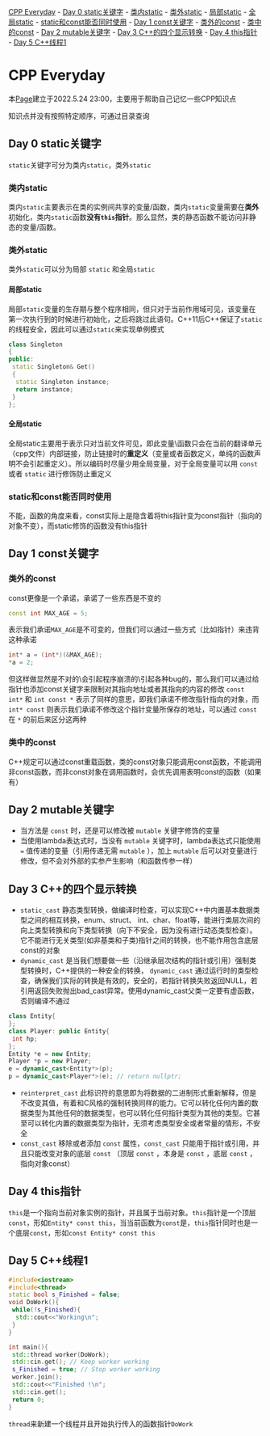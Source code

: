 [CPP Everyday](#cpp-everyday)
	- [Day 0 static关键字](#day-0-static关键字)
		- [类内static](#类内static)
		- [类外static](#类外static)
			- [局部static](#局部static)
			- [全局static](#全局static)
		- [static和const能否同时使用](#static和const能否同时使用)
	- [Day 1 const关键字](#day-1-const关键字)
		- [类外的const](#类外的const)
		- [类中的const](#类中的const)
	- [Day 2 mutable关键字](#day-2-mutable关键字)
	- [Day 3 C++的四个显示转换](#day-3-c的四个显示转换)
	- [Day 4 this指针](#day-4-this指针)
	- [Day 5 C++线程1](#day-5-c线程1)

# CPP Everyday

本[Page](https://lqy845650069.github.io)建立于2022.5.24 23:00，主要用于帮助自己记忆一些CPP知识点

知识点并没有按照特定顺序，可通过目录查询

## Day 0 static关键字

`static`关键字可分为类内`static`，类外`static`

### 类内static

类内`static`主要表示在类的实例间共享的变量/函数，类内`static`变量需要在**类外**初始化，类内`static`函数**没有`this`指针**。那么显然，类的静态函数不能访问非静态的变量/函数。

### 类外static

类外`static`可以分为局部 `static` 和全局`static`

#### 局部static

局部`static`变量的生存期与整个程序相同，但只对于当前作用域可见，该变量在第一次执行到的时候进行初始化，之后将跳过此语句。C++11后C++保证了`static`的线程安全，因此可以通过`static`来实现单例模式

```C++
class Singleton
{
public:
 static Singleton& Get()
 {
  static Singleton instance;
  return instance;
 }
};
```

#### 全局static

全局static主要用于表示只对当前文件可见，即此变量\函数只会在当前的翻译单元（cpp文件）内部链接，防止链接时的**重定义**（变量或者函数定义，单纯的函数声明不会引起重定义）。所以编码时尽量少用全局变量，对于全局变量可以用 `const` 或者 `static` 进行修饰防止重定义

### static和const能否同时使用

不能，函数的角度来看，const实际上是隐含着将this指针变为const指针（指向的对象不变），而static修饰的函数没有this指针

## Day 1 const关键字

### 类外的const

const更像是一个承诺，承诺了一些东西是不变的

```C++
const int MAX_AGE = 5;
```

表示我们承诺`MAX_AGE`是不可变的，但我们可以通过一些方式（比如指针）来违背这种承诺

```C++
int* a = (int*)(&MAX_AGE);
*a = 2;
```

但这样做显然是不对的\会引起程序崩溃的\引起各种bug的，那么我们可以通过给指针也添加const关键字来限制对其指向地址或者其指向的内容的修改
`const int*` 和 `int const *` 表示了同样的意思，即我们承诺不修改指针指向的对象，而 `int* const` 则表示我们承诺不修改这个指针变量所保存的地址，可以通过 `const` 在 `*` 的前后来区分这两种

### 类中的const

C++规定可以通过const重载函数，类的const对象只能调用const函数，不能调用非const函数，而非const对象在调用函数时，会优先调用表明const的函数（如果有）

## Day 2 mutable关键字

- 当方法是 `const` 时，还是可以修改被 `mutable` 关键字修饰的变量
- 当使用lambda表达式时，当没有 `mutable` 关键字时，lambda表达式只能使用 `=` 值传递的变量（引用传递无需 `mutable` ），加上 `mutable` 后可以对变量进行修改，但不会对外部的实参产生影响（和函数传参一样）

## Day 3 C++的四个显示转换

- `static_cast` 静态类型转换，做编译时检查，可以实现C++中内置基本数据类型之间的相互转换，enum、struct、 int、char、float等，能进行类层次间的向上类型转换和向下类型转换（向下不安全，因为没有进行动态类型检查）。它不能进行无关类型(如非基类和子类)指针之间的转换，也不能作用包含底层const的对象
- `dynamic_cast` 是当我们想要做一些（沿继承层次结构的指针或引用）强制类型转换时，C++提供的一种安全的转换， `dynamic_cast` 通过运行时的类型检查，确保我们实际的转换是有效的，安全的，若指针转换失败返回NULL，若引用返回失败抛出bad_cast异常。使用dynamic_cast父类一定要有虚函数，否则编译不通过

```C++
class Entity{
};
class Player: public Entity{
 int hp;
};
Entity *e = new Entity;
Player *p = new Player;
e = dynamic_cast<Entity*>(p);
p = dynamic_cast<Player*>(e); // return nullptr;
```

- `reinterpret_cast` 此标识符的意思即为将数据的二进制形式重新解释，但是不改变其值，有着和C风格的强制转换同样的能力。它可以转化任何内置的数据类型为其他任何的数据类型，也可以转化任何指针类型为其他的类型。它甚至可以转化内置的数据类型为指针，无须考虑类型安全或者常量的情形，不安全
- `const_cast` 移除或者添加 `const` 属性，`const_cast` 只能用于指针或引用，并且只能改变对象的底层 `const` （顶层 `const` ，本身是 `const` ，底层 `const` ，指向对象const）

## Day 4 this指针

`this`是一个指向当前对象实例的指针，并且属于当前对象。`this`指针是一个顶层`const`，形如`Entity* const this`，当当前函数为`const`是，`this`指针同时也是一个底层`const`，形如`const Entity* const this`

## Day 5 C++线程1

```C++
#include<iostream>
#include<thread>
static bool s_Finished = false;
void DoWork(){
 while(!s_Finished){
  std::cout<<"Working\n";
 }
}

int main(){
 std::thread worker(DoWork);
 std::cin.get(); // Keep worker working
 s_Finished = true; // Stop worker working
 worker.join();
 std::cout<<"Finished !\n";
 std::cin.get();
 return 0;
}
```

`thread`来新建一个线程并且开始执行传入的函数指针`DoWork`